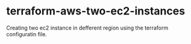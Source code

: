 # terraform-aws-two-ec2-instances

Creating two ec2 instance in defferent region using the terraform configuratin file.
